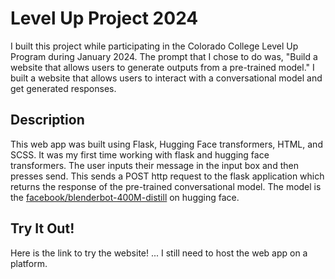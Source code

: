 # Level Up Project 2024
I built this project while participating in the Colorado College Level Up Program during January 2024. The prompt that I chose to do was, "Build a website that allows users to generate outputs from a pre-trained model." I built a website that allows users to interact with a conversational model and get generated responses.

## Description
This web app was built using Flask, Hugging Face transformers, HTML, and SCSS. It was my first time working with flask and hugging face transformers. The user inputs their message in the input box and then presses send. This sends a POST http request to the flask application which returns the response of the pre-trained conversational model. The model is the [facebook/blenderbot-400M-distill](https://huggingface.co/facebook/blenderbot-400M-distill?text=Hey+my+name+is+Julien%21+How+are+you%3F) on hugging face.

## Try It Out!
Here is the link to try the website! ... I still need to host the web app on a platform.
